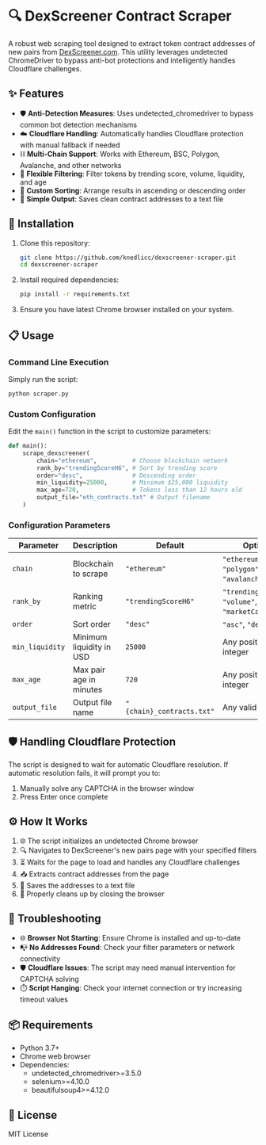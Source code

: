 # 🔍 DexScreener Contract Scraper

A robust web scraping tool designed to extract token contract addresses of new pairs from [DexScreener.com](https://dexscreener.com). This utility leverages undetected ChromeDriver to bypass anti-bot protections and intelligently handles Cloudflare challenges.

## ✨ Features

- 🛡️ **Anti-Detection Measures**: Uses undetected_chromedriver to bypass common bot detection mechanisms
- ☁️ **Cloudflare Handling**: Automatically handles Cloudflare protection with manual fallback if needed
- ⛓️ **Multi-Chain Support**: Works with Ethereum, BSC, Polygon, Avalanche, and other networks
- 🔧 **Flexible Filtering**: Filter tokens by trending score, volume, liquidity, and age
- 🔄 **Custom Sorting**: Arrange results in ascending or descending order
- 📄 **Simple Output**: Saves clean contract addresses to a text file

## 🚀 Installation

1. Clone this repository:
   ```bash
   git clone https://github.com/knedlicc/dexscreener-scraper.git
   cd dexscreener-scraper
   ```

2. Install required dependencies:
   ```bash
   pip install -r requirements.txt
   ```

3. Ensure you have latest Chrome browser installed on your system.

## 📋 Usage

### Command Line Execution

Simply run the script:
```bash
python scraper.py
```
### Custom Configuration

Edit the `main()` function in the script to customize parameters:
```python
def main():
    scrape_dexscreener(
        chain="ethereum",          # Choose blockchain network
        rank_by="trendingScoreH6", # Sort by trending score
        order="desc",              # Descending order
        min_liquidity=25000,       # Minimum $25,000 liquidity
        max_age=720,               # Tokens less than 12 hours old
        output_file="eth_contracts.txt" # Output filename
    )
```

### Configuration Parameters

| Parameter | Description | Default | Options |
|-----------|-------------|---------|---------|
| `chain` | Blockchain to scrape | `"ethereum"` | `"ethereum"`, `"bsc"`, `"polygon"`, `"avalanche"`, etc. |
| `rank_by` | Ranking metric | `"trendingScoreH6"` | `"trendingScoreH6"`, `"volume"`, `"marketCap"`, etc. |
| `order` | Sort order | `"desc"` | `"asc"`, `"desc"` |
| `min_liquidity` | Minimum liquidity in USD | `25000` | Any positive integer |
| `max_age` | Max pair age in minutes | `720` | Any positive integer |
| `output_file` | Output file name | `"{chain}_contracts.txt"` | Any valid filename |

## 🛡️ Handling Cloudflare Protection

The script is designed to wait for automatic Cloudflare resolution. If automatic resolution fails, it will prompt you to:

1. Manually solve any CAPTCHA in the browser window
2. Press Enter once complete

## ⚙️ How It Works

1. 🌐 The script initializes an undetected Chrome browser
2. 🔍 Navigates to DexScreener's new pairs page with your specified filters
3. ⏳ Waits for the page to load and handles any Cloudflare challenges
4. 📥 Extracts contract addresses from the page
5. 💾 Saves the addresses to a text file
6. 🧹 Properly cleans up by closing the browser

## 🔧 Troubleshooting

- 🌐 **Browser Not Starting**: Ensure Chrome is installed and up-to-date
- 📭 **No Addresses Found**: Check your filter parameters or network connectivity
- 🛡️ **Cloudflare Issues**: The script may need manual intervention for CAPTCHA solving
- ⏱️ **Script Hanging**: Check your internet connection or try increasing timeout values

## 📦 Requirements

- Python 3.7+
- Chrome web browser
- Dependencies:
  - undetected_chromedriver>=3.5.0
  - selenium>=4.10.0
  - beautifulsoup4>=4.12.0

## 📜 License

MIT License
